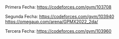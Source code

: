 Primera Fecha:
https://codeforces.com/gym/103708

Segunda Fecha:
https://codeforces.com/gym/103940
https://omegaup.com/arena/GPMX2022_2da/

Tercera Fecha:
https://codeforces.com/gym/103960
